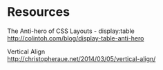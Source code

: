 # Resources

The Anti-hero of CSS Layouts - display:table    
http://colintoh.com/blog/display-table-anti-hero

Vertical Align    
http://christopheraue.net/2014/03/05/vertical-align/
